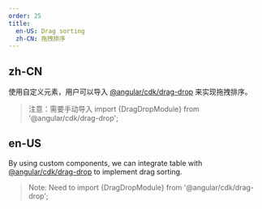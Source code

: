 ```yaml
---
order: 25
title:
  en-US: Drag sorting
  zh-CN: 拖拽排序
---
```


## zh-CN

使用自定义元素，用户可以导入 [@angular/cdk/drag-drop](https://material.angular.io/cdk/drag-drop/overview) 来实现拖拽排序。

> 注意：需要手动导入 import {DragDropModule} from '@angular/cdk/drag-drop';

## en-US

By using custom components, we can integrate table with [@angular/cdk/drag-drop](https://material.angular.io/cdk/drag-drop/overview) to implement drag sorting.

> Note: Need to import {DragDropModule} from '@angular/cdk/drag-drop';
